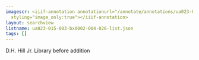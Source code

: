 ```yaml
---
imagescr: <iiif-annotation annotationurl="/annotate/annotations/ua023-015-003-bx0002-004-026-005.json"
  styling="image_only:true"></iiif-annotation>
layout: searchview
listname: ua023-015-003-bx0002-004-026-list.json
tags: []
---
```

D.H. Hill Jr. Library before addition